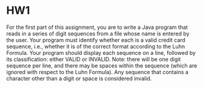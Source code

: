 # HW1

For the first part of this assignment, you are to write a Java program that reads in a series of digit sequences from a file whose name is entered by the user. Your program must identify whether each is a valid credit card sequence, i.e., whether it is of the correct format according to the Luhn Formula. Your program should display each sequence on a line, followed by its classification: either VALID or INVALID. Note: there will be one digit sequence per line, and there may be spaces within the sequence (which are ignored with respect to the Luhn Formula). Any sequence that contains a character other than a digit or space is considered invalid.
